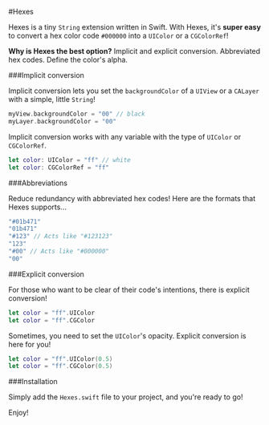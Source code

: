 #Hexes

Hexes is a tiny `String` extension written in Swift. With Hexes, it's **super easy** to convert a hex color code `#000000` into a `UIColor` or a `CGColorRef`!

**Why is Hexes the best option?** Implicit and explicit conversion. Abbreviated hex codes. Define the color's alpha.

###Implicit conversion

Implicit conversion lets you set the `backgroundColor` of a `UIView` or a `CALayer` with a simple, little `String`!

```Swift
myView.backgroundColor = "00" // black
myLayer.backgroundColor = "00"
```

Implicit conversion works with any variable with the type of `UIColor` or `CGColorRef`.

```Swift
let color: UIColor = "ff" // white
let color: CGColorRef = "ff"
```

###Abbreviations

Reduce redundancy with abbreviated hex codes! Here are the formats that Hexes supports...

```Swift
"#01b471"
"01b471"
"#123" // Acts like "#123123"
"123"
"#00" // Acts like "#000000"
"00"
```

###Explicit conversion

For those who want to be clear of their code's intentions, there is explicit conversion!

```Swift
let color = "ff".UIColor
let color = "ff".CGColor
```

Sometimes, you need to set the `UIColor`'s opacity. Explicit conversion is here for you!

```Swift
let color = "ff".UIColor(0.5)
let color = "ff".CGColor(0.5)
```

###Installation

Simply add the `Hexes.swift` file to your project, and you're ready to go!

Enjoy!
